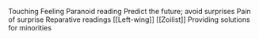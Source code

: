 Touching Feeling 
Paranoid reading 
Predict the future; avoid surprises
Pain of surprise
Reparative readings
[[Left-wing]]
[[Zoilist]]
Providing solutions for minorities 
